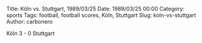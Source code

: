 Title: Köln vs. Stuttgart, 1989/03/25
Date: 1989/03/25 00:00
Category: sports
Tags: football, football scores, Köln, Stuttgart
Slug: koln-vs-stuttgart
Author: carbonero


Köln 3 - 0 Stuttgart
